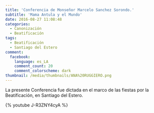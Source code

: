 ```yaml
---
title: 'Conferencia de Monseñor Marcelo Sanchez Sorondo.'
subtitle: 'Mama Antula y el Mundo'
date: 2016-08-27 11:08:48
categories:
  - Canonización
  - Beatificación
tags:
  - Beatificación
  - Santiago del Estero
comment:
  facebook:
    language: es_LA
    comment_count: 20
    comment_colorscheme: dark  
thumbnail: /media/thumbnails/ANA%20RUGGIERO.png
---
```


La presente Conferencia fue dictada en el marco de las fiestas por la Beatificación, en Santiago del Estero.

<!-- {% youtube VMJymEGSYbw %} -->

{% youtube J-R3ZNY4cyA %}
